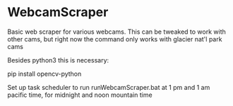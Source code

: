 # WebcamScraper
Basic web scraper for various webcams.
This can be tweaked to work with other cams, but right now the command only works with glacier nat'l park cams

Besides python3 this is necessary: 

pip install opencv-python

Set up task scheduler to run runWebcamScraper.bat at 1 pm and 1 am pacific time, for midnight and noon mountain time
